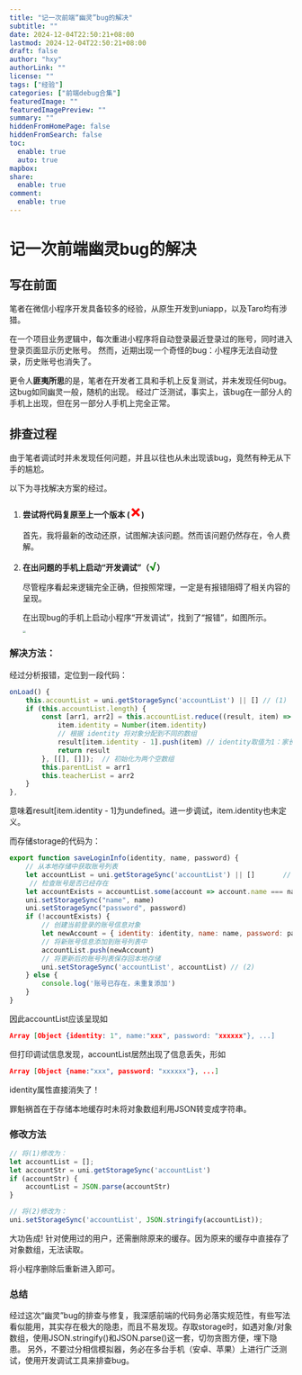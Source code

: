 ```yaml
---
title: "记一次前端“幽灵”bug的解决"
subtitle: ""
date: 2024-12-04T22:50:21+08:00
lastmod: 2024-12-04T22:50:21+08:00
draft: false
author: "hxy"
authorLink: ""
license: ""
tags: ["经验"]
categories: ["前端debug合集"]
featuredImage: ""
featuredImagePreview: ""
summary: ""
hiddenFromHomePage: false
hiddenFromSearch: false
toc:
  enable: true
  auto: true
mapbox:
share:
  enable: true
comment:
  enable: true
---
```


# 记一次前端幽灵bug的解决

## 写在前面

笔者在微信小程序开发具备较多的经验，从原生开发到uniapp，以及Taro均有涉猎。

在一个项目业务逻辑中，每次重进小程序将自动登录最近登录过的账号，同时进入登录页面显示历史账号。
然而，近期出现一个奇怪的bug：小程序无法自动登录，历史账号也消失了。

更令人**匪夷所思**的是，笔者在开发者工具和手机上反复测试，并未发现任何bug。这bug如同幽灵一般，随机的出现。
经过广泛测试，事实上，该bug在一部分人的手机上出现，但在另一部分人手机上完全正常。

## 排查过程

由于笔者调试时并未发现任何问题，并且以往也从未出现该bug，竟然有种无从下手的尴尬。

以下为寻找解决方案的经过。

1. **尝试将代码复原至上一个版本 (<span style="color: red;font-size: 30px">×</span>)**

   首先，我将最新的改动还原，试图解决该问题。然而该问题仍然存在，令人费解。

2. **在出问题的手机上启动“开发调试”（<span style="color: green;font-size: 20px">√</span>）**

   尽管程序看起来逻辑完全正确，但按照常理，一定是有报错阻碍了相关内容的呈现。

   在出现bug的手机上启动小程序“开发调试”，找到了“报错”，如图所示。

   <img src="https://media.tidechoir.cn/image/b683f92dcd7f697fc8f35838471fb5e.jpg" style="zoom:30%" align="center" />

### 解决方法：

经过分析报错，定位到一段代码：

```javascript
onLoad() {
	this.accountList = uni.getStorageSync('accountList') || [] // (1)
	if (this.accountList.length) {
        const [arr1, arr2] = this.accountList.reduce((result, item) => {
            item.identity = Number(item.identity)
            // 根据 identity 将对象分配到不同的数组
            result[item.identity - 1].push(item) // identity取值为1：家长 2：教师
            return result
        }, [[], []]);  // 初始化为两个空数组
        this.parentList = arr1
        this.teacherList = arr2
	}
},
```

意味着result[item.identity - 1]为undefined。进一步调试，item.identity也未定义。

而存储storage的代码为：

```javascript
export function saveLoginInfo(identity, name, password) {
	// 从本地存储中获取账号列表
    let accountList = uni.getStorageSync('accountList') || [] 		// (1)
	 // 检查账号是否已经存在
	let accountExists = accountList.some(account => account.name === name)
	uni.setStorageSync("name", name)
	uni.setStorageSync("password", password)
	if (!accountExists) {
	    // 创建当前登录的账号信息对象
	    let newAccount = { identity: identity, name: name, password: password }
	    // 将新账号信息添加到账号列表中
	    accountList.push(newAccount)
	    // 将更新后的账号列表保存回本地存储
	    uni.setStorageSync('accountList', accountList) // (2)
	} else {
	    console.log('账号已存在，未重复添加')
	}
}
```

因此accountList应该呈现如

```json
Array [Object {identity: 1", name:"xxx", password: "xxxxxx"}, ...]
```

但打印调试信息发现，accountList居然出现了信息丢失，形如

```json
Array [Object {name:"xxx", password: "xxxxxx"}, ...]
```

identity属性直接消失了！

罪魁祸首在于存储本地缓存时未将对象数组利用JSON转变成字符串。

### 修改方法

```javascript
// 将(1)修改为：
let accountList = [];
let accountStr = uni.getStorageSync('accountList')
if (accountStr) {
	accountList = JSON.parse(accountStr)
}

// 将(2)修改为：
uni.setStorageSync('accountList', JSON.stringify(accountList));
```

大功告成! 针对使用过的用户，还需删除原来的缓存。因为原来的缓存中直接存了对象数组，无法读取。

将小程序删除后重新进入即可。

### 总结
经过这次“幽灵”bug的排查与修复，我深感前端的代码务必落实规范性，有些写法看似能用，其实存在极大的隐患，而且不易发现。存取storage时，如遇对象/对象数组，使用JSON.stringify()和JSON.parse()这一套，切勿贪图方便，埋下隐患。
另外，不要过分相信模拟器，务必在多台手机（安卓、苹果）上进行广泛测试，使用开发调试工具来排查bug。
